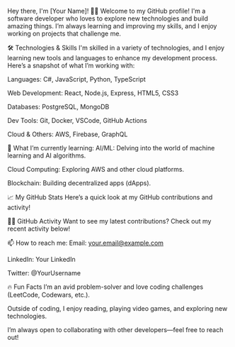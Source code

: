 Hey there, I'm [Your Name]! 👨‍💻
Welcome to my GitHub profile! I'm a software developer who loves to explore new technologies and build amazing things. I’m always learning and improving my skills, and I enjoy working on projects that challenge me.

🛠 Technologies & Skills
I'm skilled in a variety of technologies, and I enjoy learning new tools and languages to enhance my development process. Here’s a snapshot of what I’m working with:

Languages: C#, JavaScript, Python, TypeScript

Web Development: React, Node.js, Express, HTML5, CSS3

Databases: PostgreSQL, MongoDB

Dev Tools: Git, Docker, VSCode, GitHub Actions

Cloud & Others: AWS, Firebase, GraphQL

🌱 What I’m currently learning:
AI/ML: Delving into the world of machine learning and AI algorithms.

Cloud Computing: Exploring AWS and other cloud platforms.

Blockchain: Building decentralized apps (dApps).

📈 My GitHub Stats
Here’s a quick look at my GitHub contributions and activity!


🧑‍💻 GitHub Activity
Want to see my latest contributions? Check out my recent activity below!


📫 How to reach me:
Email: your.email@example.com

LinkedIn: Your LinkedIn

Twitter: @YourUsername

🔥 Fun Facts
I’m an avid problem-solver and love coding challenges (LeetCode, Codewars, etc.).

Outside of coding, I enjoy reading, playing video games, and exploring new technologies.

I’m always open to collaborating with other developers—feel free to reach out!
